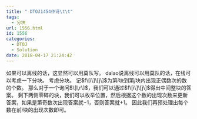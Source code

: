 ```yaml
---
title: " DTOJ1454作诗\t\t"
tags:
  - 分块
url: 1556.html
id: 1556
categories:
  - DTOJ
  - Solution
date: 2018-04-17 21:24:42
---
```


如果可以离线的话，这显然可以用莫队写。 dalao说离线可以用莫队的话，在线可以考虑一下分块。 考虑分块。 记$f\[i\]\[j\]$为第$i$块到第$j$块内出现正偶数次的数的个数。 那么对于一个询问$\[l,r\]$，我们可以通过$f\[i\]\[j\]$得出中间整块的答案。 剩下两侧零碎的块，我们可以枚举位置，然后根据这个数的出现次数来更新答案，如果是第奇数次出现答案就$-1$，否则答案就$+1$。 因此我们再预处理出每个数在前$i$块的出现次数即可。